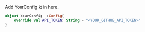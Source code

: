Add YourConfig.kt in here.

```Kotlin
object YourConfig  :Config{
    override val API_TOKEN: String = "<YOUR_GITHUB_API_TOKEN>"
}
```